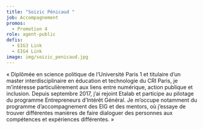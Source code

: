 ```yaml
---
title: "Soizic Pénicaud "
job: Accompagnement
promos:
  - Promotion 4
role: agent-public
defis:
  - EIG3 Link
  - EIG4 Link
image: img/soizic_penicaud.jpg
---
```


« Diplômée en science politique de l’Université Paris 1 et titulaire d’un master interdisciplinaire en éducation et technologie du CRI Paris, je m’intéresse particulièrement aux liens entre numérique, action publique et inclusion. Depuis septembre 2017, j’ai rejoint Etalab et participe au pilotage du programme Entrepreneurs d’Intérêt Général. Je m’occupe notamment du programme d’accompagnement des EIG et des mentors, où j’essaye de trouver différentes manières de faire dialoguer des personnes aux compétences et expériences différentes. »
